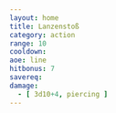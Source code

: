 ```yaml
---
layout: home
title: Lanzenstoß
category: action
range: 10
cooldown:
aoe: line
hitbonus: 7
savereq:
damage:
  - [ 3d10+4, piercing ]
---
```

